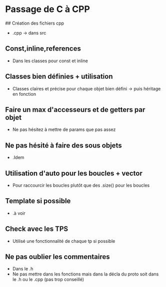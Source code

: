 # Passage de C à CPP

## Création des fichiers cpp
- .cpp ->  dans src


## Const,inline,references
- Dans les classes pour const et inline 

## Classes bien définies + utilisation
- Classes claires et précise pour chaque objet bien défini -> puis héritage en fonction

## Faire un max d'accesseurs et de getters par objet
- Ne pas hésitez à mettre de params que pas assez 

## Ne pas hésité à faire des sous objets
- .Idem 

## Utilisation d'auto pour les boucles + vector 
- Pour raccourcir les boucles plutôt que des .size() pour les boucles

## Template si possible 
- .à voir

## Check avec les TPS
- Utilisé une fonctionnalité de chaque tp si possible

## Ne pas oublier les commentaires 
- Dans le .h
- Ne pas mettre dans les fonctions mais dans la décla du proto soit dans le .h ou le .cpp (pas trop conseillé)